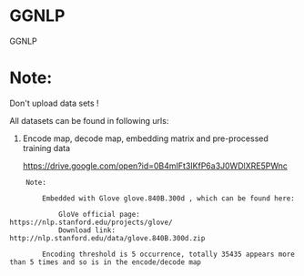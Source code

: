 # GGNLP
GGNLP

# Note:

Don't upload data sets !

All datasets can be found in following urls:

1. Encode map, decode map, embedding matrix and pre-processed training data

    https://drive.google.com/open?id=0B4mIFt3IKfP6a3J0WDlXRE5PWnc

```
    Note: 
    
        Embedded with Glove glove.840B.300d , which can be found here:
        
            GloVe official page: https://nlp.stanford.edu/projects/glove/
            Download link: http://nlp.stanford.edu/data/glove.840B.300d.zip
            
        Encoding threshold is 5 occurrence, totally 35435 appears more than 5 times and so is in the encode/decode map
        
```

